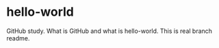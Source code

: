 hello-world
===========

GitHub study.
What is GitHub and what is hello-world.
This is real branch readme.
